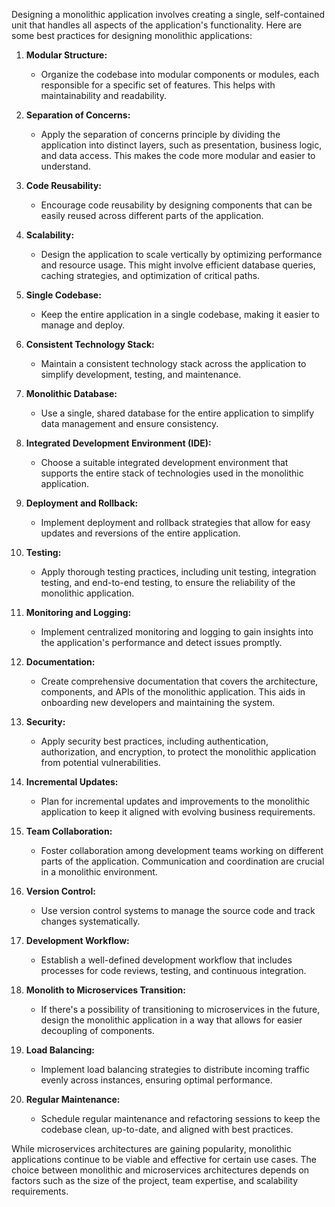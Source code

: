 Designing a monolithic application involves creating a single, self-contained unit that handles all aspects of the application's functionality. Here are some best practices for designing monolithic applications:

1. **Modular Structure:**
   - Organize the codebase into modular components or modules, each responsible for a specific set of features. This helps with maintainability and readability.

2. **Separation of Concerns:**
   - Apply the separation of concerns principle by dividing the application into distinct layers, such as presentation, business logic, and data access. This makes the code more modular and easier to understand.

3. **Code Reusability:**
   - Encourage code reusability by designing components that can be easily reused across different parts of the application.

4. **Scalability:**
   - Design the application to scale vertically by optimizing performance and resource usage. This might involve efficient database queries, caching strategies, and optimization of critical paths.

5. **Single Codebase:**
   - Keep the entire application in a single codebase, making it easier to manage and deploy.

6. **Consistent Technology Stack:**
   - Maintain a consistent technology stack across the application to simplify development, testing, and maintenance.

7. **Monolithic Database:**
   - Use a single, shared database for the entire application to simplify data management and ensure consistency.

8. **Integrated Development Environment (IDE):**
   - Choose a suitable integrated development environment that supports the entire stack of technologies used in the monolithic application.

9. **Deployment and Rollback:**
   - Implement deployment and rollback strategies that allow for easy updates and reversions of the entire application.

10. **Testing:**
    - Apply thorough testing practices, including unit testing, integration testing, and end-to-end testing, to ensure the reliability of the monolithic application.

11. **Monitoring and Logging:**
    - Implement centralized monitoring and logging to gain insights into the application's performance and detect issues promptly.

12. **Documentation:**
    - Create comprehensive documentation that covers the architecture, components, and APIs of the monolithic application. This aids in onboarding new developers and maintaining the system.

13. **Security:**
    - Apply security best practices, including authentication, authorization, and encryption, to protect the monolithic application from potential vulnerabilities.

14. **Incremental Updates:**
    - Plan for incremental updates and improvements to the monolithic application to keep it aligned with evolving business requirements.

15. **Team Collaboration:**
    - Foster collaboration among development teams working on different parts of the application. Communication and coordination are crucial in a monolithic environment.

16. **Version Control:**
    - Use version control systems to manage the source code and track changes systematically.

17. **Development Workflow:**
    - Establish a well-defined development workflow that includes processes for code reviews, testing, and continuous integration.

18. **Monolith to Microservices Transition:**
    - If there's a possibility of transitioning to microservices in the future, design the monolithic application in a way that allows for easier decoupling of components.

19. **Load Balancing:**
    - Implement load balancing strategies to distribute incoming traffic evenly across instances, ensuring optimal performance.

20. **Regular Maintenance:**
    - Schedule regular maintenance and refactoring sessions to keep the codebase clean, up-to-date, and aligned with best practices.

While microservices architectures are gaining popularity, monolithic applications continue to be viable and effective for certain use cases. The choice between monolithic and microservices architectures depends on factors such as the size of the project, team expertise, and scalability requirements.